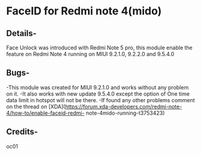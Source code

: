 # FaceID for Redmi note 4(mido)

## Details-
Face Unlock was introduced with Redmi Note 5 pro, this module enable the feature on Redmi Note 4 running on MIUI 9.2.1.0, 9.2.2.0 and 9.5.4.0

## Bugs-
 -This module was created for MIUI 9.2.1.0 and works without any problem on it.
 -It also works with new update 9.5.4.0 except the option of One time data limit in hotspot will not be there.
 -If found any other problems comment on the thread on [XDA](https://forum.xda-developers.com/redmi-note-4/how-to/enable-faceid-redmi- note-4mido-running-t3753423)

## Credits-
oc01
